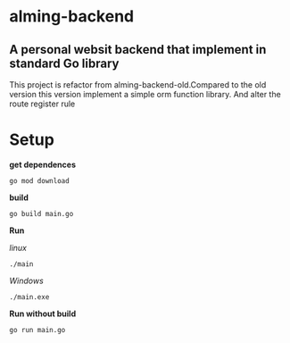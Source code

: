 # alming-backend
## A personal websit backend that implement in standard Go library

This project is refactor from alming-backend-old.Compared to the old version this version implement a simple orm function library. And alter the route register rule

# Setup

**get dependences**
```
go mod download
```
**build**
```
go build main.go
```
**Run**

*linux*
```
./main
```
*Windows*
```
./main.exe
```
**Run without build**
```
go run main.go
```